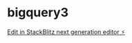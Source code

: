 # bigquery3

[Edit in StackBlitz next generation editor ⚡️](https://stackblitz.com/~/github.com/jeremyyuAWS/bigquery3)